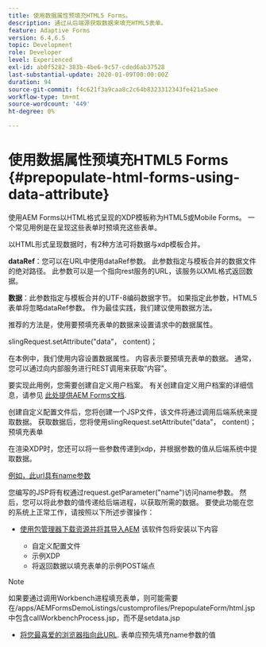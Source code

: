 ```yaml
---
title: 使用数据属性预填充HTML5 Forms。
description: 通过从后端源获取数据来填充HTML5表单。
feature: Adaptive Forms
version: 6.4,6.5
topic: Development
role: Developer
level: Experienced
exl-id: ab0f5282-383b-4be6-9c57-cded6ab37528
last-substantial-update: 2020-01-09T00:00:00Z
duration: 94
source-git-commit: f4c621f3a9caa8c2c64b8323312343fe421a5aee
workflow-type: tm+mt
source-wordcount: '449'
ht-degree: 0%

---
```


# 使用数据属性预填充HTML5 Forms {#prepopulate-html-forms-using-data-attribute}


使用AEM Forms以HTML格式呈现的XDP模板称为HTML5或Mobile Forms。 一个常见用例是在呈现这些表单时预填充这些表单。

以HTML形式呈现数据时，有2种方法可将数据与xdp模板合并。

**dataRef**：您可以在URL中使用dataRef参数。 此参数指定与模板合并的数据文件的绝对路径。 此参数可以是一个指向rest服务的URL，该服务以XML格式返回数据。

**数据**：此参数指定与模板合并的UTF-8编码数据字节。 如果指定此参数，HTML5表单将忽略dataRef参数。 作为最佳实践，我们建议使用数据方法。

推荐的方法是，使用要预填充表单的数据来设置请求中的数据属性。

slingRequest.setAttribute(&quot;data&quot;， content)；

在本例中，我们使用内容设置数据属性。 内容表示要预填充表单的数据。 通常，您可以通过向内部服务进行REST调用来获取“内容”。

要实现此用例，您需要创建自定义用户档案。 有关创建自定义用户档案的详细信息，请参见 [此处提供AEM Forms文档](https://helpx.adobe.com/aem-forms/6/html5-forms/custom-profile.html).

创建自定义配置文件后，您将创建一个JSP文件，该文件将通过调用后端系统来提取数据。 获取数据后，您将使用slingRequest.setAttribute(&quot;data&quot;， content)；预填充表单

在渲染XDP时，您还可以将一些参数传递到xdp，并根据参数的值从后端系统中提取数据。

[例如，此url具有name参数](http://localhost:4502/content/dam/formsanddocuments/PrepopulateMobileForm.xdp/jcr:content?name=john)

您编写的JSP将有权通过request.getParameter(&quot;name&quot;)访问name参数。 然后，您可以将此参数的值传递给后端进程，以获取所需的数据。
要使此功能在您的系统上正常工作，请按照以下所述步骤操作：

* [使用包管理器下载资源并将其导入AEM](assets/prepopulatemobileform.zip)
该软件包将安装以下内容

   * 自定义配置文件
   * 示例XDP
   * 将返回数据以填充表单的示例POST端点

>[!NOTE]
>
>如果要通过调用Workbench进程填充表单，则可能需要在/apps/AEMFormsDemoListings/customprofiles/PrepopulateForm/html.jsp中包含callWorkbenchProcess.jsp，而不是setdata.jsp

* [将您最喜爱的浏览器指向此URL](http://localhost:4502/content/dam/formsanddocuments/PrepopulateMobileForm.xdp/jcr:content?name=Adobe%20Systems). 表单应预先填充name参数的值
